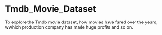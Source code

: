 # Tmdb_Movie_Dataset
To explore the Tmdb movie dataset, how movies have fared over the years, wwhich production company has made huge profits and so on.
